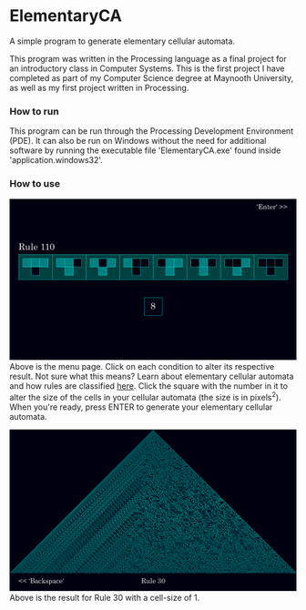 # ElementaryCA
A simple program to generate elementary cellular automata.

This program was written in the Processing language as a final project for an introductory class in Computer Systems. This is the first project I have completed as part of my Computer Science degree at Maynooth University, as well as my first project written in Processing.

### How to run
This program can be run through the Processing Development Environment (PDE). It can also be run on Windows without the need for additional software by running the executable file 'ElementaryCA.exe' found inside 'application.windows32'.

### How to use
![Menu page](/images/menu.png)
Above is the menu page. Click on each condition to alter its respective result. Not sure what this means? Learn about elementary cellular automata and how rules are classified [here](https://mathworld.wolfram.com/ElementaryCellularAutomaton.html). Click the square with the number in it to alter the size of the cells in your cellular automata (the size is in pixels<sup>2</sup>).
When you're ready, press ENTER to generate your elementary cellular automata.

![CA page](/images/rule30.png)
Above is the result for Rule 30 with a cell-size of 1.
